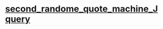 # [second_randome_quote_machine_Jquery](https://shatochubini.github.io/second_randome_quote_machine_Jquery/.)
